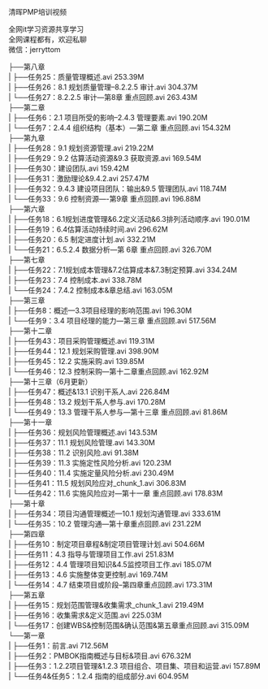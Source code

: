 清晖PMP培训视频

全网it学习资源共享学习<br>全网课程都有，欢迎私聊<br>微信：jerryttom<br>

├──第八章<br> | ├──任务25：质量管理概述.avi 253.39M<br> | ├──任务26：8.1 规划质量管理–8.2.2.5 审计.avi 304.37M<br> | └──任务27：8.2.2.5 审计—第8章 重点回顾.avi 263.43M<br> ├──第二章<br> | ├──任务6：2.1 项目所受的影响–2.4.3 管理要素.avi 190.20M<br> | └──任务7：2.4.4 组织结构（基本）—第二章 重点回顾.avi 154.32M<br> ├──第九章<br> | ├──任务28：9.1 规划资源管理.avi 219.22M<br> | ├──任务29：9.2 估算活动资源&amp;9.3 获取资源.avi 169.54M<br> | ├──任务30：建设团队.avi 159.42M<br> | ├──任务31：激励理论&amp;9.4.2.avi 257.47M<br> | ├──任务32：9.4.3 建设项目团队：输出&amp;9.5 管理团队.avi 118.74M<br> | └──任务33：9.6 控制资源—-第9章 重点回顾.avi 196.88M<br> ├──第六章<br> | ├──任务18：6.1规划进度管理&amp;6.2定义活动&amp;6.3排列活动顺序.avi 190.01M<br> | ├──任务19：6.4估算活动持续时间.avi 296.62M<br> | ├──任务20：6.5 制定进度计划.avi 332.21M<br> | └──任务21：6.5.2.4 数据分析—第 6章 重点回顾.avi 326.70M<br> ├──第七章<br> | ├──任务22：7.1规划成本管理&amp;7.2估算成本&amp;7.3制定预算.avi 334.24M<br> | ├──任务23：7.4 控制成本.avi 338.78M<br> | └──任务24：7.4.2 控制成本&amp;章总结.avi 163.05M<br> ├──第三章<br> | ├──任务8：概述—3.3项目经理的影响范围.avi 196.30M<br> | └──任务9：3.4 项目经理的能力—第三章 重点回顾.avi 517.56M<br> ├──第十二章<br> | ├──任务43：项目采购管理概述.avi 119.31M<br> | ├──任务44：12.1 规划采购管理.avi 398.90M<br> | ├──任务45：12.2 实施采购.avi 139.85M<br> | └──任务46：12.3 控制采购—第十二章重点回顾.avi 162.92M<br> ├──第十三章（6月更新）<br> | ├──任务47：概述&amp;13.1 识别干系人.avi 226.84M<br> | ├──任务48：13.2 规划干系人参与.avi 170.28M<br> | └──任务49：13.3 管理干系人参与—第十三章 重点回顾.avi 81.86M<br> ├──第十一章<br> | ├──任务36：规划风险管理概述.avi 143.53M<br> | ├──任务37：11.1 规划风险管理.avi 143.30M<br> | ├──任务38：11.2 识别风险.avi 91.38M<br> | ├──任务39：11.3 实施定性风险分析.avi 120.23M<br> | ├──任务40：11.4 实施定量风险分析.avi 230.49M<br> | ├──任务41：11.5 规划风险应对_chunk_1.avi 306.83M<br> | └──任务42：11.6 实施风险应对—第十一章 重点回顾.avi 178.83M<br> ├──第十章<br> | ├──任务34：项目沟通管理概述—10.1 规划沟通管理.avi 333.61M<br> | └──任务35：10.2 管理沟通—第十章重点回顾.avi 231.22M<br> ├──第四章<br> | ├──任务10：制定项目章程&amp;制定项目管理计划.avi 504.66M<br> | ├──任务11：4.3 指导与管理项目工作.avi 251.83M<br> | ├──任务12：4.4 管理项目知识&amp;4.5监控项目工作.avi 185.07M<br> | ├──任务13：4.6 实施整体变更控制.avi 169.74M<br> | └──任务14：4.7 结束项目或阶段–第四章重点回顾.avi 173.31M<br> ├──第五章<br> | ├──任务15：规划范围管理&amp;收集需求_chunk_1.avi 219.49M<br> | ├──任务16：收集需求&amp;定义范围.avi 225.03M<br> | └──任务17：创建WBS&amp;控制范围&amp;确认范围&amp;第五章重点回顾.avi 315.09M<br> └──第一章<br> | ├──任务1：前言.avi 712.56M<br> | ├──任务2：PMBOK指南概述与目标&amp;项目.avi 676.32M<br> | ├──任务3：1.2.2项目管理&amp;1.2.3 项目组合、项目集、项目和运营.avi 157.89M<br> | └──任务4&amp;任务5：1.2.4 指南的组成部分.avi 604.95M